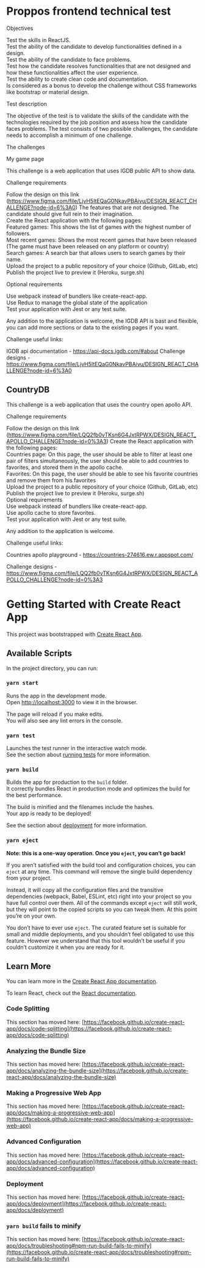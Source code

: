 # Proppos frontend technical test

Objectives

Test the skills in ReactJS.\
Test the ability of the candidate to develop functionalities defined in a design.\
Test the ability of the candidate to face problems.\
Test how the candidate resolves functionalities that are not designed and how these functionalities affect the user experience.\
Test the ability to create clean code and documentation.\
Is considered as a bonus to develop the challenge without CSS frameworks like bootstrap or material design.

Test description

The objective of the test is to validate the skills of the candidate with the technologies required by the job position and assess how the candidate faces problems. The test consists of two possible challenges, the candidate needs to accomplish a minimum of one challenge.

The challenges

My game page

This challenge is a web application that uses IGDB public API to show data.

Challenge requirements

Follow the design on this link (https://www.figma.com/file/LjvH5ItEQaG0NkavPBAivu/DESIGN_REACT_CHALLENGE?node-id=6%3A0)
The features that are not designed. The candidate should give full rein to their imagination.\
Create the React application with the following pages:\
Featured games: This shows the list of games with the highest number of followers.\
Most recent games: Shows the most recent games that have been released (The game must have been released on any platform or country)\
Search games: A search bar that allows users to search games by their name.\
Upload the project to a public repository of your choice (Github, GitLab, etc)\
Publish the project live to preview it (Heroku, surge.sh)

Optional requirements

Use webpack instead of bundlers like create-react-app.\
Use Redux to manage the global state of the application\
Test your application with Jest or any test suite.

Any addition to the application is welcome, the IGDB API is bast and flexible, you can add more sections or data to the existing pages if you want.

Challenge useful links:

IGDB api documentation - https://api-docs.igdb.com/#about
Challenge designs - https://www.figma.com/file/LjvH5ItEQaG0NkavPBAivu/DESIGN_REACT_CHALLENGE?node-id=6%3A0


## CountryDB

This challenge is a web application that uses the country open apollo API.

Challenge requirements

Follow the design on this link (https://www.figma.com/file/LQQ2fb0vTKsn6G4JxtRPWX/DESIGN_REACT_APOLLO_CHALLENGE?node-id=0%3A3)
Create the React application with the following pages:\
Countries page: On this page, the user should be able to filter at least one pair of filters simultaneously, the user should be able to add countries to favorites, and stored them in the apollo cache.\
Favorites: On this page, the user should be able to see his favorite countries and remove them from his favorites\
Upload the project to a public repository of your choice (Github, GitLab, etc)\
Publish the project live to preview it (Heroku, surge.sh)\
Optional requirements\
Use webpack instead of bundlers like create-react-app.\
Use apollo cache to store favorites.\
Test your application with Jest or any test suite.

Any addition to the application is welcome.

Challenge useful links:

Countries apollo playground - https://countries-274616.ew.r.appspot.com/

Challenge designs - https://www.figma.com/file/LQQ2fb0vTKsn6G4JxtRPWX/DESIGN_REACT_APOLLO_CHALLENGE?node-id=0%3A3


# Getting Started with Create React App

This project was bootstrapped with [Create React App](https://github.com/facebook/create-react-app).

## Available Scripts

In the project directory, you can run:

### `yarn start`

Runs the app in the development mode.\
Open [http://localhost:3000](http://localhost:3000) to view it in the browser.

The page will reload if you make edits.\
You will also see any lint errors in the console.

### `yarn test`

Launches the test runner in the interactive watch mode.\
See the section about [running tests](https://facebook.github.io/create-react-app/docs/running-tests) for more information.

### `yarn build`

Builds the app for production to the `build` folder.\
It correctly bundles React in production mode and optimizes the build for the best performance.

The build is minified and the filenames include the hashes.\
Your app is ready to be deployed!

See the section about [deployment](https://facebook.github.io/create-react-app/docs/deployment) for more information.

### `yarn eject`

**Note: this is a one-way operation. Once you `eject`, you can’t go back!**

If you aren’t satisfied with the build tool and configuration choices, you can `eject` at any time. This command will remove the single build dependency from your project.

Instead, it will copy all the configuration files and the transitive dependencies (webpack, Babel, ESLint, etc) right into your project so you have full control over them. All of the commands except `eject` will still work, but they will point to the copied scripts so you can tweak them. At this point you’re on your own.

You don’t have to ever use `eject`. The curated feature set is suitable for small and middle deployments, and you shouldn’t feel obligated to use this feature. However we understand that this tool wouldn’t be useful if you couldn’t customize it when you are ready for it.

## Learn More

You can learn more in the [Create React App documentation](https://facebook.github.io/create-react-app/docs/getting-started).

To learn React, check out the [React documentation](https://reactjs.org/).

### Code Splitting

This section has moved here: [https://facebook.github.io/create-react-app/docs/code-splitting](https://facebook.github.io/create-react-app/docs/code-splitting)

### Analyzing the Bundle Size

This section has moved here: [https://facebook.github.io/create-react-app/docs/analyzing-the-bundle-size](https://facebook.github.io/create-react-app/docs/analyzing-the-bundle-size)

### Making a Progressive Web App

This section has moved here: [https://facebook.github.io/create-react-app/docs/making-a-progressive-web-app](https://facebook.github.io/create-react-app/docs/making-a-progressive-web-app)

### Advanced Configuration

This section has moved here: [https://facebook.github.io/create-react-app/docs/advanced-configuration](https://facebook.github.io/create-react-app/docs/advanced-configuration)

### Deployment

This section has moved here: [https://facebook.github.io/create-react-app/docs/deployment](https://facebook.github.io/create-react-app/docs/deployment)

### `yarn build` fails to minify

This section has moved here: [https://facebook.github.io/create-react-app/docs/troubleshooting#npm-run-build-fails-to-minify](https://facebook.github.io/create-react-app/docs/troubleshooting#npm-run-build-fails-to-minify)
